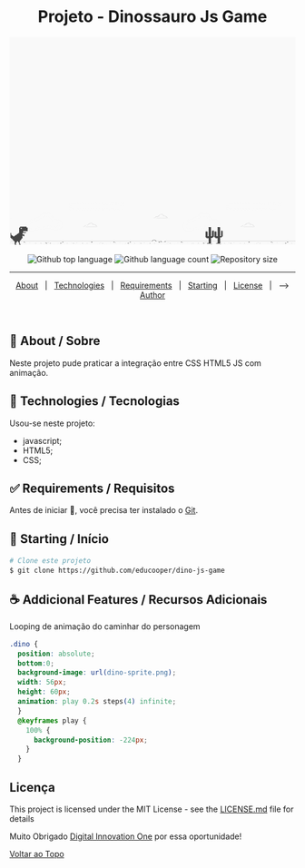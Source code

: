 <h1 align="center">Projeto - Dinossauro Js Game</h1>

![screenshot](example.png?raw=true "screenshot")

<p align="center">
  <img alt="Github top language" src="https://github.com/educooper/dino-js-game?color=green"> 
  <img alt="Github language count" src="https://github.com/educooper/dino-js-game?color=56BEB8">
 <img alt="Repository size" src="https://github.com/educooper/dino-js-game?color=56BEB8">

<hr>

<p align="center">
  <a href="#dart-about">About</a> &#xa0; | &#xa0; 
  <!-- <a href="#sparkles-features">Features</a> &#xa0; | &#xa0; -->
  <a href="#rocket-technologies">Technologies</a> &#xa0; | &#xa0;
  <a href="#white_check_mark-requirements">Requirements</a> &#xa0; | &#xa0;
  <a href="#checkered_flag-starting">Starting</a> &#xa0; | &#xa0;
  <a href="#memo-license">License</a> &#xa0; | &#xa0; -->
  <a href="https://github.com/educooper" target="_blank">Author</a>
</p>

<br>

## :dart: About / Sobre ##

Neste projeto pude praticar a integração entre CSS HTML5 JS com animação. 


## :rocket: Technologies / Tecnologias ##

Usou-se neste projeto:

- javascript;
- HTML5;
- CSS;


## :white_check_mark: Requirements / Requisitos ##

Antes de iniciar :checkered_flag:, você precisa ter instalado o [Git](https://git-scm.com).

## :checkered_flag: Starting / Início ##

```bash
# Clone este projeto
$ git clone https://github.com/educooper/dino-js-game

```

## :coffee: Addicional Features / Recursos Adicionais 

Looping de animação do caminhar do personagem

```css
.dino {
  position: absolute;
  bottom:0;
  background-image: url(dino-sprite.png);
  width: 56px;
  height: 60px;
  animation: play 0.2s steps(4) infinite;
  }
  @keyframes play {
    100% {
      background-position: -224px;
    }
  }

```

## Licença
This project is licensed under the MIT License - see the [LICENSE.md](LICENSE.md) file for details

Muito Obrigado [Digital Innovation One](https://web.digitalinnovation.one/) por essa oportunidade!

<a href="#top">Voltar ao Topo</a>

